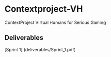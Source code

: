 # Contextproject-VH
ContextProject Virtual Humans for Serious Gaming

## Deliverables
[Sprint 1] (deliverables/Sprint_1.pdf)